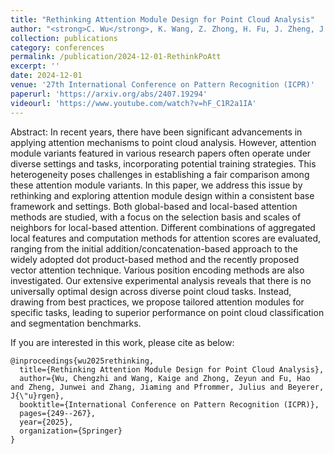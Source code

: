 ```yaml
---
title: "Rethinking Attention Module Design for Point Cloud Analysis"
author: "<strong>C. Wu</strong>, K. Wang, Z. Zhong, H. Fu, J. Zheng, J. Zhang, J. Pfrommer, J. Beyerer"
collection: publications
category: conferences
permalink: /publication/2024-12-01-RethinkPoAtt
excerpt: ''
date: 2024-12-01
venue: '27th International Conference on Pattern Recognition (ICPR)'
paperurl: 'https://arxiv.org/abs/2407.19294'
videourl: 'https://www.youtube.com/watch?v=hF_C1R2a1IA'
---
```


Abstract: In recent years, there have been significant advancements in applying attention mechanisms to point cloud analysis. However, attention module variants featured in various research papers often operate under diverse settings and tasks, incorporating potential training strategies. This heterogeneity poses challenges in establishing a fair comparison among these attention module variants. In this paper, we address this issue by rethinking and exploring attention module design within a consistent base framework and settings. Both global-based and local-based attention methods are studied, with a focus on the selection basis and scales of neighbors for local-based attention. Different combinations of aggregated local features and computation methods for attention scores are evaluated, ranging from the initial addition/concatenation-based approach to the widely adopted dot product-based method and the recently proposed vector attention technique. Various position encoding methods are also investigated. Our extensive experimental analysis reveals that there is no universally optimal design across diverse point cloud tasks. Instead, drawing from best practices, we propose tailored attention modules for specific tasks, leading to superior performance on point cloud classification and segmentation benchmarks.


If you are interested in this work, please cite as below:

```text
@inproceedings{wu2025rethinking,
  title={Rethinking Attention Module Design for Point Cloud Analysis},
  author={Wu, Chengzhi and Wang, Kaige and Zhong, Zeyun and Fu, Hao and Zheng, Junwei and Zhang, Jiaming and Pfrommer, Julius and Beyerer, J{\"u}rgen},
  booktitle={International Conference on Pattern Recognition (ICPR)},
  pages={249--267},
  year={2025},
  organization={Springer}
}
```
